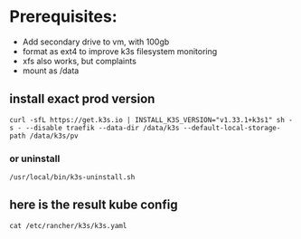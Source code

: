 # Prerequisites:

* Add secondary drive to vm, with 100gb
* format as ext4 to improve k3s filesystem monitoring
* xfs also works, but complaints
* mount as /data

## install exact prod version
```
curl -sfL https://get.k3s.io | INSTALL_K3S_VERSION="v1.33.1+k3s1" sh -s - --disable traefik --data-dir /data/k3s --default-local-storage-path /data/k3s/pv
```

### or uninstall
```
/usr/local/bin/k3s-uninstall.sh
```

## here is the result kube config
```
cat /etc/rancher/k3s/k3s.yaml
```